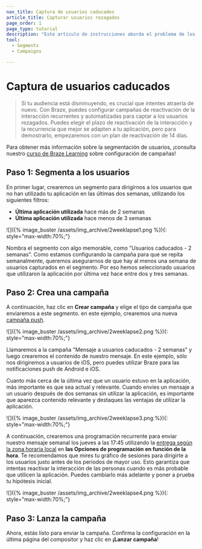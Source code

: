 ```yaml
---
nav_title: Captura de usuarios caducados
article_title: Capturar usuarios rezagados
page_order: 1
page_type: tutorial
description: "Este artículo de instrucciones aborda el problema de los usuarios que abandonan y cómo utilizar eficazmente las campañas Braze para reactivar a esos usuarios."
tool:
  - Segments
  - Campaigns

---
```


# Captura de usuarios caducados

> Si tu audiencia está disminuyendo, es crucial que intentes atraerla de nuevo. Con Braze, puedes configurar campañas de reactivación de la interacción recurrentes y automatizadas para captar a los usuarios rezagados. Puedes elegir el plazo de reactivación de la interacción y la recurrencia que mejor se adapten a tu aplicación, pero para demostrarlo, empezaremos con un plan de reactivación de 14 días.

Para obtener más información sobre la segmentación de usuarios, ¡consulta nuestro [curso de Braze Learning](https://learning.braze.com/campaign-setup-delivery-targeting-conversions) sobre configuración de campañas!

## Paso 1: Segmenta a los usuarios

En primer lugar, crearemos un segmento para dirigirnos a los usuarios que no han utilizado tu aplicación en las últimas dos semanas, utilizando los siguientes filtros:

- **Última aplicación utilizada** hace más de 2 semanas
- **Última aplicación utilizada** hace menos de 3 semanas

\![]({% image_buster /assets/img_archive/2weeklapse1.png %}){: style="max-width:70%;"}

Nombra el segmento con algo memorable, como "Usuarios caducados - 2 semanas". Como estamos configurando la campaña para que se repita semanalmente, queremos asegurarnos de que hay al menos una semana de usuarios capturados en el segmento. Por eso hemos seleccionado usuarios que utilizaron la aplicación por última vez hace entre dos y tres semanas.

## Paso 2: Crea una campaña

A continuación, haz clic en **Crear campaña** y elige el tipo de campaña que enviaremos a este segmento. en este ejemplo, crearemos una nueva [campaña push]({{site.baseurl}}/user_guide/message_building_by_channel/push/creating_a_push_message).

\![]({% image_buster /assets/img_archive/2weeklapse2.png %}){: style="max-width:70%;"}

Llamaremos a la campaña "Mensaje a usuarios caducados - 2 semanas" y luego crearemos el contenido de nuestro mensaje. En este ejemplo, sólo nos dirigiremos a usuarios de iOS, pero puedes utilizar Braze para las notificaciones push de Android e iOS. 

Cuanto más cerca de la última vez que un usuario estuvo en la aplicación, más importante es que sea actual y relevante. Cuando envíes un mensaje a un usuario después de dos semanas sin utilizar la aplicación, es importante que aparezca contenido relevante y destaques las ventajas de utilizar la aplicación.

\![]({% image_buster /assets/img_archive/2weeklapse3.png %}){: style="max-width:70%;"}

A continuación, crearemos una programación recurrente para enviar nuestro mensaje semanal los jueves a las 17:45 utilizando la [entrega según la zona horaria local]({{site.baseurl}}/help/faqs/#what-does-local-time-zone-delivery-offer) en **las Opciones de programación en función de la hora**. Te recomendamos que mires tu gráfico de sesiones para dirigirte a los usuarios justo antes de los periodos de mayor uso. Esto garantiza que intentas reactivar la interacción de las personas cuando es más probable que utilicen la aplicación. Puedes cambiarlo más adelante y poner a prueba tu hipótesis inicial.

\![]({% image_buster /assets/img_archive/2weeklapse4.png %}){: style="max-width:70%;"}

## Paso 3: Lanza la campaña

Ahora, estás listo para enviar la campaña. Confirma la configuración en la última página del compositor y haz clic en **¡Lanzar campaña**!

